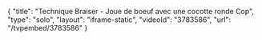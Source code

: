 {
    "title": "Technique Braiser - Joue de boeuf avec une cocotte ronde Cop",
    "type": "solo",
    "layout": "iframe-static",
    "videoId": "3783586",
    "url": "\/tvpembed\/3783586"
}